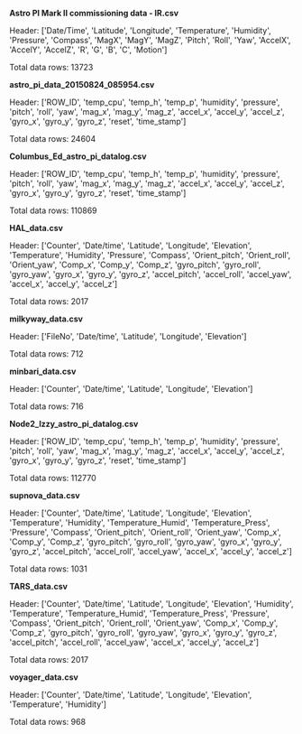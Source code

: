**Astro PI Mark II commissioning data - IR.csv**


Header:
['Date/Time', 'Latitude', 'Longitude', 'Temperature', 'Humidity', 'Pressure', 'Compass', 'MagX', 'MagY', 'MagZ', 'Pitch', 'Roll', 'Yaw', 'AccelX', 'AccelY', 'AccelZ', 'R', 'G', 'B', 'C', 'Motion']


Total data rows: 13723


**astro_pi_data_20150824_085954.csv**


Header:
['ROW_ID', 'temp_cpu', 'temp_h', 'temp_p', 'humidity', 'pressure', 'pitch', 'roll', 'yaw', 'mag_x', 'mag_y', 'mag_z', 'accel_x', 'accel_y', 'accel_z', 'gyro_x', 'gyro_y', 'gyro_z', 'reset', 'time_stamp']


Total data rows: 24604


**Columbus_Ed_astro_pi_datalog.csv**


Header:
['ROW_ID', 'temp_cpu', 'temp_h', 'temp_p', 'humidity', 'pressure', 'pitch', 'roll', 'yaw', 'mag_x', 'mag_y', 'mag_z', 'accel_x', 'accel_y', 'accel_z', 'gyro_x', 'gyro_y', 'gyro_z', 'reset', 'time_stamp']


Total data rows: 110869


**HAL_data.csv**


Header:
['Counter', 'Date/time', 'Latitude', 'Longitude', 'Elevation', 'Temperature', 'Humidity', 'Pressure', 'Compass', 'Orient_pitch', 'Orient_roll', 'Orient_yaw', 'Comp_x', 'Comp_y', 'Comp_z', 'gyro_pitch', 'gyro_roll', 'gyro_yaw', 'gyro_x', 'gyro_y', 'gyro_z', 'accel_pitch', 'accel_roll', 'accel_yaw', 'accel_x', 'accel_y', 'accel_z']


Total data rows: 2017


**milkyway_data.csv**


Header:
['FileNo', 'Date/time', 'Latitude', 'Longitude', 'Elevation']


Total data rows: 712


**minbari_data.csv**


Header:
['Counter', 'Date/time', 'Latitude', 'Longitude', 'Elevation']


Total data rows: 716


**Node2_Izzy_astro_pi_datalog.csv**


Header:
['ROW_ID', 'temp_cpu', 'temp_h', 'temp_p', 'humidity', 'pressure', 'pitch', 'roll', 'yaw', 'mag_x', 'mag_y', 'mag_z', 'accel_x', 'accel_y', 'accel_z', 'gyro_x', 'gyro_y', 'gyro_z', 'reset', 'time_stamp']


Total data rows: 112770


**supnova_data.csv**


Header:
['Counter', 'Date/time', 'Latitude', 'Longitude', 'Elevation', 'Temperature', 'Humidity', 'Temperature_Humid', 'Temperature_Press', 'Pressure', 'Compass', 'Orient_pitch', 'Orient_roll', 'Orient_yaw', 'Comp_x', 'Comp_y', 'Comp_z', 'gyro_pitch', 'gyro_roll', 'gyro_yaw', 'gyro_x', 'gyro_y', 'gyro_z', 'accel_pitch', 'accel_roll', 'accel_yaw', 'accel_x', 'accel_y', 'accel_z']


Total data rows: 1031


**TARS_data.csv**


Header:
['Counter', 'Date/time', 'Latitude', 'Longitude', 'Elevation', 'Humidity', 'Temperature', 'Temperature_Humid', 'Temperature_Press', 'Pressure', 'Compass', 'Orient_pitch', 'Orient_roll', 'Orient_yaw', 'Comp_x', 'Comp_y', 'Comp_z', 'gyro_pitch', 'gyro_roll', 'gyro_yaw', 'gyro_x', 'gyro_y', 'gyro_z', 'accel_pitch', 'accel_roll', 'accel_yaw', 'accel_x', 'accel_y', 'accel_z']


Total data rows: 2017


**voyager_data.csv**


Header:
['Counter', 'Date/time', 'Latitude', 'Longitude', 'Elevation', 'Temperature', 'Humidity']


Total data rows: 968
